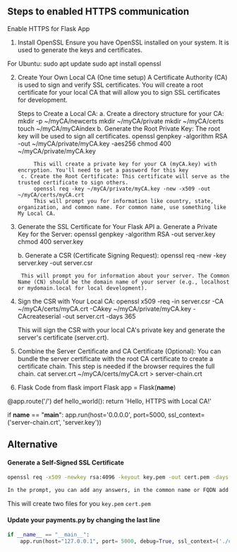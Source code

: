 ## Steps to enabled HTTPS communication

Enable HTTPS for Flask App

1. Install OpenSSL
Ensure you have OpenSSL installed on your system. It is used to generate the keys and certificates.

For Ubuntu:
	sudo apt update
	sudo apt install openssl


2. Create Your Own Local CA (One time setup)
	A Certificate Authority (CA) is used to sign and verify SSL certificates. You will create a root certificate for your local CA that will allow you to sign SSL certificates for development.

	Steps to Create a Local CA:
		a. Create a directory structure for your CA:
			mkdir -p ~/myCA/newcerts
			mkdir ~/myCA/private
			mkdir ~/myCA/certs
			touch ~/myCA/myCAindex
		b. Generate the Root Private Key: The root key will be used to sign all certificates.
			openssl genpkey -algorithm RSA -out ~/myCA/private/myCA.key -aes256
			chmod 400 ~/myCA/private/myCA.key

			This will create a private key for your CA (myCA.key) with encryption. You'll need to set a password for this key
		c. Create the Root Certificate: This certificate will serve as the trusted certificate to sign others.
			openssl req -key ~/myCA/private/myCA.key -new -x509 -out ~/myCA/certs/myCA.crt
			This will prompt you for information like country, state, organization, and common name. For common name, use something like My Local CA.

3. Generate the SSL Certificate for Your Flask API
	a. Generate a Private Key for the Server:
		openssl genpkey -algorithm RSA -out server.key
		chmod 400 server.key

	b. Generate a CSR (Certificate Signing Request):
		openssl req -new -key server.key -out server.csr

		This will prompt you for information about your server. The Common Name (CN) should be the domain name of your server (e.g., localhost or mydomain.local for local development).

4. Sign the CSR with Your Local CA:
	openssl x509 -req -in server.csr -CA ~/myCA/certs/myCA.crt -CAkey ~/myCA/private/myCA.key -CAcreateserial -out server.crt -days 365

	This will sign the CSR with your local CA's private key and generate the server's certificate (server.crt).

5. Combine the Server Certificate and CA Certificate (Optional): You can bundle the server certificate with the root CA certificate to create a certificate chain. This step is needed if the browser requires the full chain.
	cat server.crt ~/myCA/certs/myCA.crt > server-chain.crt

6. Flask Code
from flask import Flask
app = Flask(__name__)

@app.route('/')
def hello_world():
    return 'Hello, HTTPS with Local CA!'

if __name__ == "__main__":
    app.run(host='0.0.0.0', port=5000, ssl_context=('server-chain.crt', 'server.key'))


















## Alternative

#### Generate a Self-Signed SSL Certificate
```bash
openssl req -x509 -newkey rsa:4096 -keyout key.pem -out cert.pem -days 365 -nodes

In the prompt, you can add any answers, in the common name or FQDN add 127.0.0.1
```

This will create two files for you
`key.pem`
`cert.pem`

#### Update your payments.py by changing the last line
```python
if __name__ == "__main__":
	app.run(host="127.0.0.1", port= 5000, debug=True, ssl_context=('./cert.pem', './key.pem'))
```
